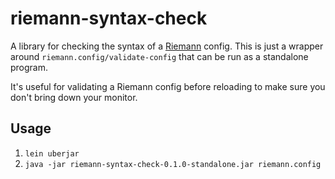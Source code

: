 # riemann-syntax-check

A library for checking the syntax of a [Riemann](http://riemann.io/) config.
This is just a wrapper around `riemann.config/validate-config` that can be run as a standalone program.

It's useful for validating a Riemann config before reloading to make sure you don't bring down your monitor.

## Usage

1. `lein uberjar`
2. `java -jar riemann-syntax-check-0.1.0-standalone.jar riemann.config`
